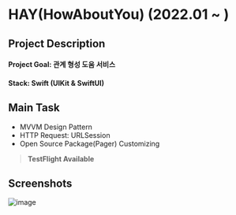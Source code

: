 # HAY(HowAboutYou) (2022.01 ~ )

## Project Description
#### Project Goal: 관계 형성 도움 서비스
#### Stack: Swift (UIKit & SwiftUI)

## Main Task
- MVVM Design Pattern
- HTTP Request: URLSession
- Open Source Package(Pager) Customizing

> **TestFlight Available**

## Screenshots
![image](https://user-images.githubusercontent.com/64010987/170946397-350db20f-7de4-4b0b-b4f2-f72f1f3cbbfe.png)
